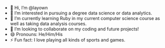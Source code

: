 - 👋 Hi, I’m @layown
- 👀 I’m interested in pursuing a degree data science or data analytics.
- 🌱 I’m currently learning Ruby in my current computer science course as well as taking data analysis courses.
- 💞️ I’m looking to collaborate on my coding and future projects!
- 😄 Pronouns: He/Him/His
- ⚡ Fun fact: I love playing all kinds of sports and games.

<!---
layown/layown is a ✨ special ✨ repository because its `README.md` (this file) appears on your GitHub profile.
You can click the Preview link to take a look at your changes.
--->

